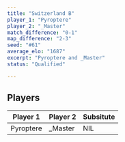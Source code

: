 ```yaml
---
title: "Switzerland B"
player_1: "Pyroptere"
player_2: "_Master"
match_difference: "0-1"
map_difference: "2-3"
seed: "#61"
average_elo: "1687"
excerpt: "Pyroptere and _Master"
status: "Qualified"

---
```

## Players

| Player 1 | Player 2 | Subsitute |
| -- | -- | -- |
| Pyroptere | _Master | NIL |
